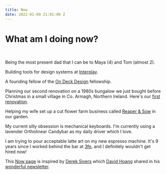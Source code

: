 ```yaml
---
title: Now
date: 2022-01-09 21:01:00 Z
---
```


# What am I doing now?

&nbsp;

Being the most present dad that I can be to Maya (4) and Tom (almost 2).

Building tools for design systems at [Interplay](http://interplayapp.com).

A founding fellow of the [On Deck Design](https://www.beondeck.com/design) fellowship.

Planning our second renovation on a 1980s bungalow we just bought before Christmas in a small village in Co. Armagh, Northern Ireland. Here's our [first renovation](https://www.instagram.com/guinearow/).

Helping my wife set up a cut flower farm business called [Reaper & Sow](https://www.instagram.com/reaperandsow/) in our garden.

My current silly obsession is mechanical keyboards. I'm currently using a lavender Ortholinear Candybar as my daily driver which I love.

I am trying to pour acceptable latte art on my new espresso machine. It's 9 years since I worked behind the bar at [3fe](http://3fe.com), and I definitely wouldn't get hired now! 

This [Now page](https://nownownow.com) is inspired by [Derek Sivers](https://sive.rs) which [David Hoang](http://davidhoang.com) shared in his [wonderful newsletter](https://davidhoang.substack.com).